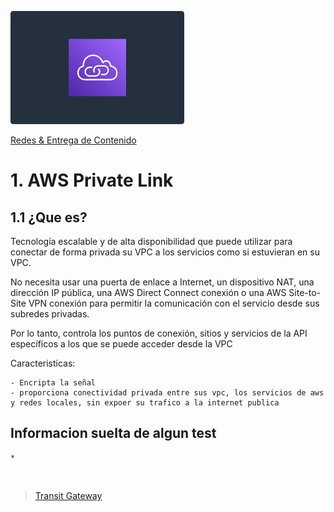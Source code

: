 ![Private Link](../../00_assets/Redes%20&%20Entrega%20de%20contenidos/privatelink-logo.jpeg)

[Redes & Entrega de Contenido](../../4-Redes_y_entrega_de_Contenido/)

# 1. AWS Private Link

## 1.1 ¿Que es?

Tecnología escalable y de alta disponibilidad que puede utilizar para conectar de forma privada su VPC a los servicios como si estuvieran en su VPC. 

No necesita usar una puerta de enlace a Internet, un dispositivo NAT, una dirección IP pública, una AWS Direct Connect conexión o una AWS Site-to-Site VPN conexión para permitir la comunicación con el servicio desde sus subredes privadas.

Por lo tanto, controla los puntos de conexión, sitios y servicios de la API específicos a los que se puede acceder desde la VPC

Caracteristicas:

    - Encripta la señal
    - proporciona conectividad privada entre sus vpc, los servicios de aws y redes locales, sin expoer su trafico a la internet publica

## Informacion suelta de algun test

    * 

<br/>

> [Transit Gateway](./transitGateway.md)

<br/>
